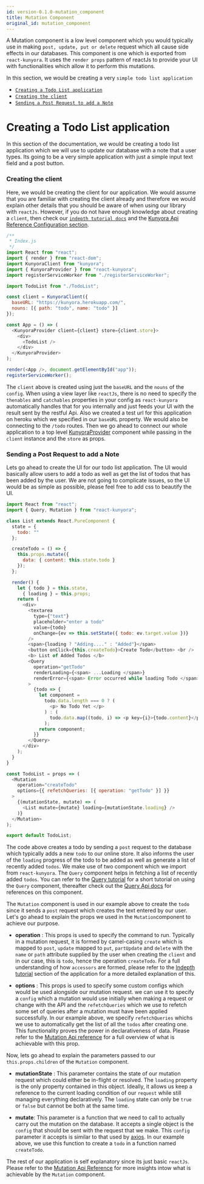 ```yaml
---
id: version-0.1.0-mutation_component
title: Mutation Component
original_id: mutation_component
---
```


A Mutation component is a low level component which you would typically use in making `post, update, put or delete` request which all cause side effects in our databases. This component is one which is exported from `react-kunyora`. It uses the `render props` pattern of reactJs to provide your UI with functionalities which allow it to perform this mutations.

In this section, we would be creating a very `simple todo list application`

* [`Creating a Todo List application`](mutation_component.md#creating-a-todo-list-application)
* [`Creating the client`](mutation_component.md#creating-the-client)
* [`Sending a Post Request to add a Note`](mutation_component.md#sending-a-post-request-to-add-a-note)

# Creating a Todo List application

In this section of the documentation, we would be creating a todo list application which we will use to update our database with a note that a user types. Its going to be a very simple application with just a simple input text field and a post button.

### **Creating the client**

Here, we would be creating the client for our application. We would assume that you are familiar with creating the client already and therefore we would explain other details that you should be aware of when using our library with `reactJs`. However, if you do not have enough knowledge about creating a `client`, then check our [`indepth tutorial docs`](kunyora_tutorial.md) and the [Kunyora Api Reference Configuration section](kunyora_api_reference.md#client-configration).

```javascript
/**
 * Index.js
 */
import React from "react";
import { render } from "react-dom";
import KunyoraClient from "kunyora";
import { KunyoraProvider } from "react-kunyora";
import registerServiceWorker from "./registerServiceWorker";

import TodoList from "./TodoList";

const client = KunyoraClient({
  baseURL: "https://kunyora.herokuapp.com/",
  nouns: [{ path: "todo", name: "todo" }]
});

const App = () => (
  <KunyoraProvider client={client} store={client.store}>
    <div>
      <TodoList />
    </div>
  </KunyoraProvider>
);

render(<App />, document.getElementById("app"));
registerServiceWorker();
```

The `client` above is created using just the `baseURL` and the `nouns` of the `config`. When using a view layer like `reactJs`, there is no need to specify the `thenables` and `catchables` properties in your config as `react-kunyora` automatically handles that for you internally and just feeds your UI with the result sent by the restful Api.
Also we created a test url for this application on heroku which we specified in our `baseURL` property. We would also be connecting to the `/todo` routes. Then we go ahead to connect our whole application to a top level [KunyoraProvider](kunyora_provider_component.md) component while passing in the `client` instance and the `store` as props.

### **Sending a Post Request to add a Note**

Lets go ahead to create the UI for our todo list application. The UI would basically allow users to add a todo as well as get the list of todos that has been added by the user. We are not going to complicate issues, so the UI would be as simple as possible, please feel free to add css to beautify the UI.

```javascript
import React from "react";
import { Query, Mutation } from "react-kunyora";

class List extends React.PureComponent {
  state = {
    todo: ""
  };

  createTodo = () => {
    this.props.mutate({
      data: { content: this.state.todo }
    });
  };

  render() {
    let { todo } = this.state,
      { loading } = this.props;
    return (
      <div>
        <textarea
          type={"text"}
          placeholder="enter a todo"
          value={todo}
          onChange={ev => this.setState({ todo: ev.target.value })}
        />
        <span>{loading ? "Adding...." : "Added"}</span>
        <button onClick={this.createTodo}>Create Todo</button> <br />
        <b> List of Added Todos </b>
        <Query
          operation="getTodo"
          renderLoading={<span> ...Loading </span>}
          renderError={<span> Error occurred while loading Todo </span>}
        >
          {todo => {
            let component =
              todo.data.length === 0 ? (
                <p> No Todo Yet </p>
              ) : (
                todo.data.map((todo, i) => <p key={i}>{todo.content}</p>)
              );
            return component;
          }}
        </Query>
      </div>
    );
  }
}

const TodoList = props => (
  <Mutation
    operation="createTodo"
    options={{ refetchQueries: [{ operation: "getTodo" }] }}
  >
    {(mutationState, mutate) => (
      <List mutate={mutate} loading={mutationState.loading} />
    )}
  </Mutation>
);

export default TodoList;
```

The code above creates a todo by sending a `post` request to the database which typically adds a new `todo` to our online store. It also informs the user of the `loading` progress of the todo to be added as well as generate a list of recently added `todos`. We make use of two component which we import from `react-kunyora`. The `Query` component helps in fetching a list of recently added `todos`. You can refer to the [Query tutorial](query_component.md) for a short tutorial on using the `Query` component, thereafter check out the [Query Api docs](query_component_api_overview.md) for references on this component.

The `Mutation` component is used in our example above to create the `todo` since it sends a `post` request which creates the text entered by our user. Let's go ahead to explain the props we used in the `Mutation`component to achieve our purpose.

* **operation** : This props is used to specify the command to run. Typically in a mutation request, it is formed by camel-casing `create` which is mapped to `post`, `update` mapped to `put`, `partUpdate` and `delete` with the `name` or `path` attribute supplied by the user when creating the `client` and in our case, this is `todo`, hence the operation `createTodo`. For a full understanding of how `accessors` are formed, please refer to the [Indepth tutorial](query_component.md) section of the application for a more detailed explanation of this.

* **options** : This props is used to specify some custom configs which would be used alongside our mutation request. we can use it to specify a `config` which a mutation would use initially when making a request or change with the API and the `refetchQueries` which we use to refetch some set of queries after a mutation must have been applied successfully. In our example above, we specify `refetchQueries` whichs we use to automatically get the list of all the `todos` after creating one. This functionality proves the power in declarativeness of data. Please refer to the [Mutation Api reference](mutation_component_api_overview.md) for a full overview of what is achievable with this prop.

Now, lets go ahead to explain the parameters passed to our `this.props.children` of the `Mutation` component.

* **mutationState** : This parameter contains the state of our mutation request which could either be in-flight or resolved. The `loading` property is the only property contained in this object. Ideally, it allows us keep a reference to the current loading condition of our `request` while still managing everything declaratively. The `loading` state can only be `true` or `false` but cannot be both at the same time.

* **mutate**: This parameter is a function that we need to call to actually carry out the mutation on the database. It accepts a single object is the `config` that should be sent with the request that we make. This `config` parameter it accepts is similar to that used by [axios](https://github.com/axios/axios/blob/master/README.md). In our example above, we use this function to create a `todo` in a function named `createTodo`.

The rest of our application is self explanatory since its just basic `reactJs`. Please refer to the [Mutation Api Reference](mutation_component_api_overview.md) for more insights intow what is achievable by the `Mutation` component.
